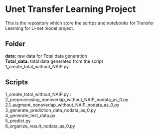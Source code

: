 # Unet Transfer Learning Project

This is the repository which store the scritps and notebooks for Transfer Learning for U-net model project. 

## Folder  
**data:** raw data for Total data generation  
**Total_data:** total data generated from the script 1_create_total_without_NAIP.py  

## Scripts 

1_create_total_without_NAIP.py :  
2_preprocessing_nonoverlap_without_NAIP_nodata_as_0.py  
2.1_augment_nonoverlap_without_NAIP_nodata_as_0.py  
3_generate_prediction_data_nodata_as_0.py    
4_generate_test_data.py  
5_predict.py  
6_organize_result_nodata_as_0.py  
